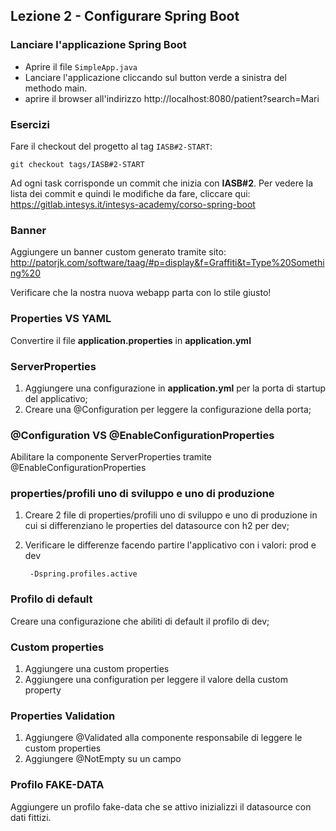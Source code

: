 ## Lezione 2 - Configurare Spring Boot

### Lanciare l'applicazione Spring Boot

- Aprire il file `SimpleApp.java`
- Lanciare l'applicazione cliccando sul button verde a sinistra del methodo main.
- aprire il browser all'indirizzo http://localhost:8080/patient?search=Mari

### Esercizi

Fare il checkout del progetto al tag `IASB#2-START`:

```
git checkout tags/IASB#2-START
```

Ad ogni task corrisponde un commit che inizia con **IASB#2**. Per vedere la lista dei commit e quindi le modifiche da fare, cliccare qui:
https://gitlab.intesys.it/intesys-academy/corso-spring-boot

### Banner 
Aggiungere un banner custom generato tramite sito: http://patorjk.com/software/taag/#p=display&f=Graffiti&t=Type%20Something%20

Verificare che la nostra nuova webapp parta con lo stile giusto!

### Properties VS YAML
Convertire il file **application.properties** in **application.yml**

### ServerProperties
1. Aggiungere una configurazione in **application.yml** per la porta di startup del applicativo;
2. Creare una @Configuration per leggere la configurazione della porta;

### @Configuration VS @EnableConfigurationProperties
Abilitare la componente ServerProperties tramite @EnableConfigurationProperties

### properties/profili uno di sviluppo e uno di produzione
1. Creare 2 file di properties/profili uno di sviluppo e uno di produzione in cui si differenziano le properties del datasource con h2 per dev;
2. Verificare le differenze facendo partire l'applicativo con i valori: prod e dev 
        
        -Dspring.profiles.active

### Profilo di default
Creare una configurazione che abiliti di default il profilo di dev;

### Custom properties
1. Aggiungere una custom properties 
2. Aggiungere una configuration per leggere il valore della custom property

### Properties Validation
1. Aggiungere @Validated alla componente responsabile di leggere le custom properties
2. Aggiungere @NotEmpty su un campo

### Profilo FAKE-DATA
Aggiungere un profilo fake-data che se attivo inizializzi il datasource con dati fittizi.

